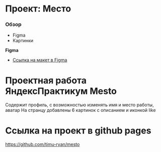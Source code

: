 # Проект: Место

### Обзор

- Figma
- Картинки

**Figma**

- [Ссылка на макет в Figma](https://www.figma.com/file/2cn9N9jSkmxD84oJik7xL7/JavaScript.-Sprint-4?node-id=0%3A1)

# Проектная работа ЯндексПрактикум Mesto

Содержит профиль, с возможностью изменять имя и место работы, аватар
На странцу добавлены 6 картинок с описанием и иконкой like

# Ссылка на проект в github pages

https://github.com/timu-ryan/mesto
